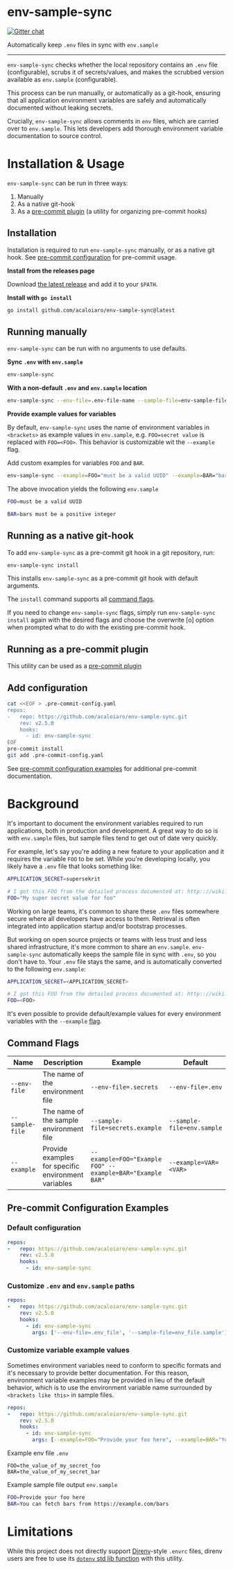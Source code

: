 # env-sample-sync

[![Gitter chat](https://badges.gitter.im/gitterHQ/gitter.png)](https://app.gitter.im/#/room/#env-sample-sync-dev:gitter.im)

Automatically keep `.env` files in sync with `env.sample`

---

`env-sample-sync` checks whether the local repository contains an `.env` file (configurable), scrubs it of secrets/values, and makes the scrubbed version available as `env.sample` (configurable).

This process can be run manually, or automatically as a git-hook, ensuring that all application environment variables are safely and automatically documented without leaking secrets.

Crucially, `env-sample-sync` allows comments in `env` files, which are carried over to `env.sample`. This lets developers add thorough environment variable documentation to source control.

# Installation & Usage

`env-sample-sync` can be run in three ways:

1. Manually
2. As a native git-hook
3. As a [pre-commit plugin](https://pre-commit.com/#install) (a utility for organizing pre-commit hooks)

## Installation

Installation is required to run `env-sample-sync` manually, or as a native git hook. See [pre-commit configuration](#running-as-a-pre-commit-plugin) for pre-commit usage.


**Install from the releases page**

Download [the latest release](https://github.com/acaloiaro/env-sample-sync/releases/latest) and add it to your `$PATH`.

**Install with `go install`**

```bash
go install github.com/acaloiaro/env-sample-sync@latest
```

## Running manually

`env-sample-sync` can be run with no arguments to use defaults.

**Sync `.env` with `env.sample`**

```bash
env-sample-sync
```


**With a non-default `.env` and `env.sample` location**

```bash
env-sample-sync --env-file=.env-file-name --sample-file=env-sample-file-name
```

**Provide example values for variables**

By default, `env-sample-sync` uses the name of environment variables in `<brackets>` as example values in `env.sample`, e.g. `FOO=secret value` is replaced with `FOO=<FOO>`. This behavior is customizable wit the `--example` flag.

Add custom examples for variables `FOO` and `BAR`.

```bash
env-sample-sync --example=FOO="must be a valid UUID" --example=BAR="bars must be a positive integer"
```

The above invocation yields the following `env.sample`


```bash
FOO=must be a valid UUID

BAR=bars must be a positive integer
```

## Running as a native git-hook

To add `env-sample-sync` as a pre-commit git hook in a git repository, run:

```bash
env-sample-sync install
```

This installs `env-sample-sync` as a pre-commit git hook with default arguments.

The `install` command supports all [command flags](#command-flags).

If you need to change `env-sample-sync` flags, simply run `env-sample-sync install` again with the desired flags and choose the overwrite [o] option when prompted what to do with the existing pre-commit hook.

## Running as a pre-commit plugin

This utility can be used as a [pre-commit plugin](https://pre-commit.com/#install)

## Add configuration
```bash
cat <<EOF > .pre-commit-config.yaml
repos:
-   repo: https://github.com/acaloiaro/env-sample-sync.git
    rev: v2.5.0
    hooks:
      - id: env-sample-sync
EOF
pre-commit install
git add .pre-commit-config.yaml
```

See [pre-commit configuration examples](#pre-commit-configuration-examples) for additional pre-commit documentation.

# Background

It's important to document the environment variables required to run applications, both in production and development. A great way to do so is with `env.sample` files, but sample files tend to get out of date very quickly.

For example, let's say you're adding a new feature to your application and it requires the variable `FOO` to be set. While you're developing locally, you likely have a `.env` file that looks something like:

```bash
APPLICATION_SECRET=supersekrit

# I got this FOO from the detailed process documented at: http:://wiki.example.com/how_to_get_a_foo
FOO="My super secret value for foo"
```

Working on large teams, it's common to share these `.env` files somewhere secure where all developers have access to them. Retrieval is often integrated into application startup and/or bootstrap processes.

But working on open source projects or teams with less trust and less shared infrastructure, it's more common to share an `env.sample`. `env-sample-sync` automatically keeps the sample file in sync with `.env`, so you don't have to. Your `.env` file stays the same, and is automatically converted to the following `env.sample`:

```bash
APPLICATION_SECRET=<APPLICATION_SECRET>

# I got this FOO from the detailed process documented at: http:://wiki.example.com/how_to_get_a_foo
FOO=<FOO>
```

It's even possible to provide default/example values for every environment variables with the `--example` [flag](#command-flags).

## Command Flags

| Name                  | Description                                         | Example                                                   | Default                       |
| --------------------  | --------------------------------------------------- | --------------------------------------------------------- | ----------------------------- |
| `--env-file`     | The name of the environment file                    | `--env-file=.secrets`                                     | `--env-file=.env`             |
| `--sample-file`  | The name of the sample environment file             | `--sample-file=secrets.example`                           | `--sample-file=env.sample`    |
| `--example`      | Provide examples for specific environment variables | `--example=FOO="Example FOO" --example=BAR="Example BAR"` | `--example=VAR=<VAR>`    |

## Pre-commit Configuration Examples

### Default configuration

```yml
repos:
-   repo: https://github.com/acaloiaro/env-sample-sync.git
    rev: v2.5.0
    hooks:
      - id: env-sample-sync
```

### Customize `.env` and `env.sample` paths

```yml
repos:
-   repo: https://github.com/acaloiaro/env-sample-sync.git
    rev: v2.5.0
    hooks:
      - id: env-sample-sync
        args: ['--env-file=.env_file', '--sample-file=env_file.sample']
```

### Customize variable example values

Sometimes environment variables need to conform to specific formats and it's necessary to provide better documentation. For this reason, environment variable examples may be provided in lieu of the default behavior, which is to use the environment variable name surrounded by `<brackets like this>` in sample files.

```yml
repos:
-   repo: https://github.com/acaloiaro/env-sample-sync.git
    rev: v2.5.0
    hooks:
      - id: env-sample-sync
        args: [--example=FOO="Provide your foo here", --example=BAR="You can fetch bars from https://example.com/bars"]
```

Example env file
`.env`
```
FOO=the_value_of_my_secret_foo
BAR=the_value_of_my_secret_bar
```

Example sample file output
`env.sample`
```bash
FOO=Provide your foo here
BAR=You can fetch bars from https://example.com/bars
```

# Limitations

While this project does not directly support [Direnv](https://direnv.net/)-style `.envrc` files, direnv users are free to use its [`dotenv` std lib function](https://direnv.net/man/direnv-stdlib.1.html#codedotenv-ltdotenvpathgtcode) with this utility.

